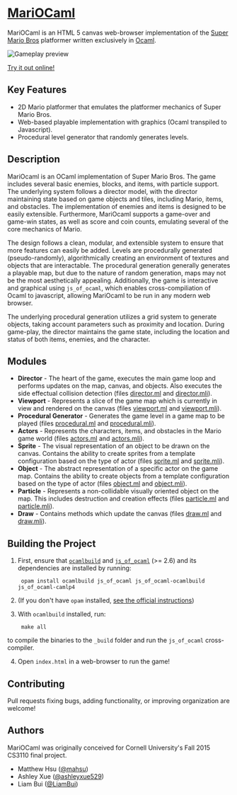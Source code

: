[MariOCaml](https://mahsu.github.io/mariocaml/)
=============
MariOCaml is an HTML 5 canvas web-browser implementation of the [Super Mario Bros](https://en.wikipedia.org/wiki/Super_Mario_Bros.) platformer written exclusively in [Ocaml](https://www.ocaml.org/).

![Gameplay preview](https://github.com/mahsu/MariOCaml/raw/master/screenshots/preview.gif)

[Try it out online!](https://mahsu.github.io/mariocaml/)

## Key Features
* 2D Mario platformer that emulates the platformer mechanics of Super Mario Bros.
* Web-based playable implementation with graphics (Ocaml transpiled to Javascript).
* Procedural level generator that randomly generates levels.

## Description
MariOcaml is an OCaml implementation of Super Mario Bros. The game includes several basic enemies, blocks, and items, with particle support. The underlying system follows a director model, with the director maintaining state based on game objects and tiles, including Mario, items, and obstacles. The implementation of enemies and items is designed to be easily extensible. Furthermore, MariOcaml supports a game-over and game-win states, as well as score and coin counts, emulating several of the core mechanics of Mario.

The design follows a clean, modular, and extensible system to ensure that more features can easily be added. Levels are procedurally generated (pseudo-randomly), algorithmically creating an environment of textures and objects that are interactable. The procedural generation generally generates a playable map, but due to the nature of random generation, maps may not be the most aesthetically appealing. Additionally, the game is interactive and graphical using `js_of_ocaml`, which enables cross-compiliation of Ocaml to javascript, allowing MariOcaml to be run in any modern web browser.

The underlying procedural generation utilizes a grid system to generate objects, taking account parameters such as proximity and location. During game-play, the director maintains the game state, including the location and status of both items, enemies, and the character.

## Modules
* **Director** - The heart of the game, executes the main game loop and performs updates on the map, canvas, and objects. Also executes the side effectual collision detection (files [director.ml](director.ml) and [director.mli](director.mli)).
* **Viewport** - Represents a slice of the game map which is currently in view and rendered on the canvas (files [viewport.ml](viewport.ml) and [viewport.mli](viewport.mli)).
* **Procedural Generator** - Generates the game level in a game map to be played (files [procedural.ml](procedural.ml) and [procedural.mli](procedural.mli)).
* **Actors** - Represents the characters, items, and obstacles in the Mario game world (files [actors.ml](actors.ml) and [actors.mli](actors.mli)).
* **Sprite** - The visual representation of an object to be drawn on the canvas. Contains the ability to create sprites from a template configuration based on the type of actor (files [sprite.ml](sprite.ml) and [sprite.mli](sprite.mli)).
* **Object** - The abstract representation of a specific actor on the game map. Contains the ability to create objects from a template configuration based on the type of actor (files [object.ml](object.ml) and [object.mli](object.mli)).
* **Particle** - Represents a non-collidable visually oriented object on the map. This includes destruction and creation effects (files [particle.ml](particle.ml) and [particle.mli](particle.mli)).
* **Draw** - Contains methods which update the canvas (files [draw.ml](draw.ml) and [draw.mli](draw.mli)).

## Building the Project

1. First, ensure that [`ocamlbuild`](https://github.com/ocaml/ocamlbuild) and [`js_of_ocaml`](https://github.com/ocsigen/js_of_ocaml) (>= 2.6) and its dependencies are installed by running:

        opam install ocamlbuild js_of_ocaml js_of_ocaml-ocamlbuild js_of_ocaml-camlp4

2. (If you don't have `opam` installed, [see the official instructions](https://opam.ocaml.org/doc/Install.html))

3. With `ocamlbuild` installed, run:

        make all

to compile the binaries to the `_build` folder and run the `js_of_ocaml` cross-compiler.

4. Open `index.html` in a web-browser to run the game!

## Contributing
Pull requests fixing bugs, adding functionality, or improving organization are welcome!

## Authors
MariOCaml was originally conceived for Cornell University's Fall 2015 CS3110 final project.
* Matthew Hsu ([@mahsu](https://github.com/mahsu))
* Ashley Xue ([@ashleyxue529](https://github.com/ashleyxue529))
* Liam Bui ([@LiamBui](https://github.com/liambui))
